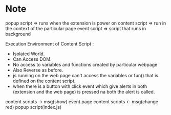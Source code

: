 # Note
popup script => runs when the extension is power on
content script => run in the context of the particular page
event script => script that runs in background



Execution Environment of Content Script : 
- Isolated World.
- Can Access DOM.
- No access to variables and functions created by particular webpage
- Also Reverse as before.
- js running on the web page can't access the variables or fun() that is defined on the content script.
- when there is a button with click event which give alerts in both (extension and the web page) is pressed na both the alert is called. 



content scripts -> msg(show) event page
content scripts <- msg(change red) popup script(index.js)